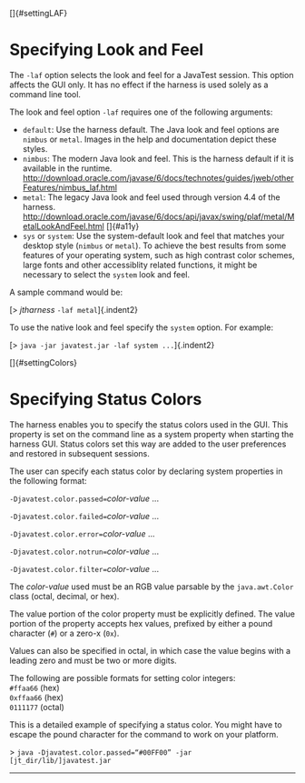 
[]{#settingLAF}

# Specifying Look and Feel

The `-laf` option selects the look and feel for a JavaTest session. This option affects the GUI
only. It has no effect if the harness is used solely as a command line tool.

The look and feel option `-laf` requires one of the following arguments:

-   `default`: Use the harness default. The Java look and feel options are `nimbus` or `metal`.
    Images in the help and documentation depict these styles.
-   `nimbus`: The modern Java look and feel. This is the harness default if it is available in the
    runtime.
    <http://download.oracle.com/javase/6/docs/technotes/guides/jweb/otherFeatures/nimbus_laf.html>
-   `metal`: The legacy Java look and feel used through version 4.4 of the harness.
    <http://download.oracle.com/javase/6/docs/api/javax/swing/plaf/metal/MetalLookAndFeel.html>
    []{#a11y}
-   `sys` or `system`: Use the system-default look and feel that matches your desktop style
    (`nimbus` or `metal`). To achieve the best results from some features of your operating system,
    such as high contrast color schemes, large fonts and other accessiblity related functions, it
    might be necessary to select the `system` look and feel.

A sample command would be:

[\> *jtharness* `-laf metal`]{.indent2}

To use the native look and feel specify the `system` option. For example:

[\> `java -jar javatest.jar -laf system ...`]{.indent2}

[]{#settingColors}

# Specifying Status Colors

The harness enables you to specify the status colors used in the GUI. This property is set on the
command line as a system property when starting the harness GUI. Status colors set this way are
added to the user preferences and restored in subsequent sessions.

The user can specify each status color by declaring system properties in the following format:

`-Djavatest.color.passed=`*color-value* \...

`-Djavatest.color.failed=`*color-value* \...

`-Djavatest.color.error=`*color-value* \...

`-Djavatest.color.notrun=`*color-value* \...

`-Djavatest.color.filter=`*color-value* \...

The *color-value* used must be an RGB value parsable by the `java.awt.Color` class (octal, decimal,
or hex).

The value portion of the color property must be explicitly defined. The value portion of the
property accepts hex values, prefixed by either a pound character (`#`) or a zero-x (`0x`).

Values can also be specified in octal, in which case the value begins with a leading zero and must
be two or more digits.

The following are possible formats for setting color integers:\
`#ffaa66` (hex)\
`0xffaa66` (hex)\
`0111177` (octal)

This is a detailed example of specifying a status color. You might have to escape the pound
character for the command to work on your platform.

\> `java -Djavatest.color.passed=“#00FF00” -jar [jt_dir/lib/]javatest.jar`

----------------------------------------------------------------------------------------------------


